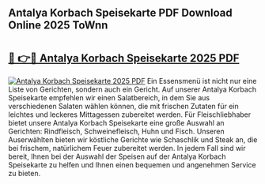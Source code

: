 ## Antalya Korbach Speisekarte PDF Download Online 2025 ToWnn

# <h2><a href="http://gcdusfx.nevu.top/?p=Antalya+Korbach+Speisekarte">🔗 👉🔴 Antalya Korbach Speisekarte 2025 PDF</a></h2>

[![Antalya Korbach Speisekarte 2025 PDF](https://i.imgur.com/dBaPXMq.png)](http://gcdusfx.nevu.top/?p=Antalya+Korbach+Speisekarte)
Ein Essensmenü ist nicht nur eine Liste von Gerichten, sondern auch ein Gericht. Auf unserer Antalya Korbach Speisekarte empfehlen wir einen Salatbereich, in dem Sie aus verschiedenen Salaten wählen können, die mit frischen Zutaten für ein leichtes und leckeres Mittagessen zubereitet werden. Für Fleischliebhaber bietet unsere Antalya Korbach Speisekarte eine große Auswahl an Gerichten: Rindfleisch, Schweinefleisch, Huhn und Fisch. Unseren Auserwählten bieten wir köstliche Gerichte wie Schaschlik und Steak an, die bei frischem, natürlichem Feuer zubereitet werden. In jedem Fall sind wir bereit, Ihnen bei der Auswahl der Speisen auf der Antalya Korbach Speisekarte zu helfen und Ihnen einen bequemen und angenehmen Service zu bieten.
